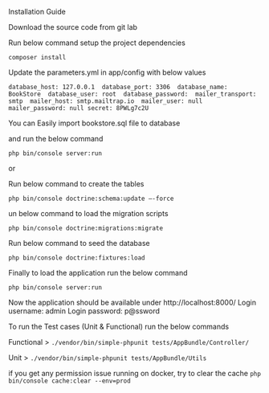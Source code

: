 Installation Guide

Download the source code from git lab

Run below command setup the project dependencies

`composer install`

Update the parameters.yml in app/config with below values
 
`database_host: 127.0.0.1 
database_port: 3306 
database_name: BookStore 
database_user: root 
database_password: 
mailer_transport: smtp 
mailer_host: smtp.mailtrap.io 
mailer_user: null 
mailer_password: null
secret: 8PWLg7c2U`

You can Easily import bookstore.sql file to database

and run the below command 

`php bin/console server:run`

or

Run below command to create the tables

`php bin/console doctrine:schema:update –-force`

un below command to load the migration scripts 

`php bin/console doctrine:migrations:migrate`

Run below command to seed the database 

`php bin/console doctrine:fixtures:load`

Finally to load the application run the below command 

`php bin/console server:run`

Now the application should be available under http://localhost:8000/ 
Login username: admin
Login password: p@ssword

To run the Test cases (Unit & Functional) run the below commands

Functional > `./vendor/bin/simple-phpunit tests/AppBundle/Controller/ `

Unit > `./vendor/bin/simple-phpunit tests/AppBundle/Utils`

 if you get any permission issue running on docker, try to clear the cache `php bin/console cache:clear --env=prod`
